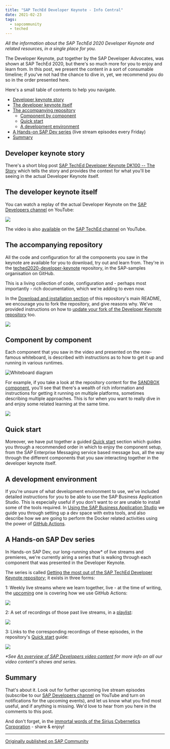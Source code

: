 ```yaml
---
title: "SAP TechEd Developer Keynote - Info Central"
date: 2021-02-23
tags:
  - sapcommunity
  - teched
---
```

*All the information about the SAP TechEd 2020 Developer Keynote and
related resources, in a single place for you.*

The Developer Keynote, put together by the SAP Developer Advocates, was
shown at SAP TechEd 2020, but there's so much more for you to enjoy and
learn from. In this post, we present the content in a sort of consumable
timeline; if you've not had the chance to dive in, yet, we recommend
you do so in the order presented here.

Here's a small table of contents to help you navigate.

- [Developer keynote story](#developer-keynote-story)
- [The developer keynote itself](#the-developer-keynote-itself)
- [The accompanying repository](#the-accompanying-repository)
  - [Component by component](#component-by-component)
  - [Quick start](#quick-start)
  - [A development environment](#a-development-environment)
- [A Hands-on SAP Dev series](#a-hands-on-sap-dev-series) (live stream
  episodes every Friday)
- [Summary](#summary)

<a name="developer-keynote-story"></a>
## Developer keynote story

There's a short blog post [SAP TechEd Developer Keynote DK100 -- The
Story](/blog/posts/2020/11/19/sap-teched-developer-keynote-dk100-the-story/)
which tells the story and provides the context for what you'll be
seeing in the actual Developer Keynote itself.

<a name="the-developer-keynote-itself"></a>
## The developer keynote itself

You can watch a replay of the actual Developer Keynote on the [SAP
Developers channel](https://www.youtube.com/user/sapdevs) on YouTube:

[![](/images/2021/02/screenshot-2021-02-23-at-08.26.27.png)](https://youtu.be/btEk_jdQo6A?t=180)


The video is also
[available](https://www.youtube.com/watch?v=JRsHFkOEDUE) on the [SAP
TechEd
channel](https://www.youtube.com/channel/UCUJdXZAAOsNuPBpLa50XUxQ) on
YouTube.

<a name="the-accompanying-repository"></a>
## The accompanying repository

All the code and configuration for all the components you saw in the
keynote are available for you to download, try out and learn from.
They're in the
[teched2020-developer-keynote](https://github.com/SAP-samples/teched2020-developer-keynote)
repository, in the SAP-samples organisation on GitHub.

This is a living collection of code, configuration and - perhaps most
importantly - rich documentation, which we're adding to even now.

In the [Download and installation
section](https://github.com/SAP-samples/teched2020-developer-keynote#download-and-installation)
of this repository's main README, we encourage you to fork the
repository, and give reasons why. We've provided instructions on how to
[update your fork of the Developer Keynote
repository](/blog/posts/2021/01/06/updating-your-fork-of-the-developer-keynote-repository/)
too.

![](/images/2021/01/fork-clone-1.gif)

<a name="component-by-component"></a>
## Component by component

Each component that you saw in the video and presented on the now-famous
whiteboard, is described with instructions as to how to get it up and
running in various runtimes.

![Whiteboard
diagram](https://github.com/SAP-samples/teched2020-developer-keynote/raw/main/images/whiteboard.jpg)

For example, if you take a look at the repository content for the
[SANDBOX
component](https://github.com/SAP-samples/teched2020-developer-keynote/tree/main/s4hana/sandbox),
you'll see that there's a wealth of rich information and instructions
for getting it running on multiple platforms, sometimes describing
multiple approaches. This is for when you want to really dive in and
enjoy some related learning at the same time.

[![](/images/2021/02/screenshot-2021-02-23-at-08.34.51.png)](https://github.com/SAP-samples/teched2020-developer-keynote/blob/main/s4hana/sandbox/README.md)

<a name="quick-start"></a>
## Quick start

Moreover, we have put together a guided [Quick
start](https://github.com/SAP-samples/teched2020-developer-keynote/blob/main/quickstart.md)
section which guides you through a recommended order in which to enjoy
the component setup, from the SAP Enterprise Messaging service based
message bus, all the way through the different components that you saw
interacting together in the developer keynote itself.

<a name="a-development-environment"></a>
## A development environment

If you're unsure of what development environment to use, we've
included detailed instructions for you to be able to use the SAP
Business Application Studio. This is especially useful if you don't
want to or are unable to install some of the tools required. In [Using
the SAP Business Application
Studio](https://github.com/SAP-samples/teched2020-developer-keynote/tree/main/usingappstudio)
we guide you through setting up a dev space with extra tools, and also
describe how we are going to perform the Docker related activities using
the power of [GitHub Actions](https://github.com/features/actions).

<a name="a-hands-on-sap-dev-series"></a>
## A Hands-on SAP Dev series

In Hands-on SAP Dev, our long-running show\* of live streams and
premieres, we're currently airing a series that is walking through each
component that was presented in the Developer Keynote.

The series is called [Getting the most out of the SAP TechEd Developer
Keynote
repository](https://www.youtube.com/playlist?list=PL6RpkC85SLQCBncEWbkHTLz7ykB9C7yof);
it exists in three forms:

1: Weekly live streams where we learn together, live - at the time of
writing, the [upcoming](https://www.youtube.com/watch?v=THdTT5UdDnY) one
is covering how we use GitHub Actions:

![](/images/2021/02/screenshot-2021-02-23-at-08.53.38-1.png)


2: A set of recordings of those past live streams, in a
[playlist](https://www.youtube.com/playlist?list=PL6RpkC85SLQCBncEWbkHTLz7ykB9C7yof):

![](/images/2021/02/screenshot-2021-02-23-at-08.55.52.png)


3: Links to the corresponding recordings of these episodes, in the
repository's [Quick
start](https://github.com/SAP-samples/teched2020-developer-keynote/blob/main/quickstart.md)
guide:

![](/images/2021/02/screenshot-2021-03-05-at-10.20.09.png)


*\*See [An overview of SAP Developers video
content](/blog/posts/2020/11/09/an-overview-of-sap-developers-video-content/)
for more info on all our video content's shows and series.*

<a name="summary"></a>
## Summary

That's about it. Look out for further upcoming live stream episodes
(subscribe to our [SAP Developers
channel](https://www.youtube.com/user/sapdevs) on YouTube and turn on
notifications for the upcoming events), and let us know what you find
most useful, and if anything is missing. We'd love to hear from you
here in the comments to this post.

And don't forget, in the [immortal words of the Sirius Cybernetics
Corporation](https://www.goodreads.com/quotes/95859-share-and-enjoy-is-the-company-motto-of-the-hugely) -
share & enjoy!

---

[Originally published on SAP Community](https://community.sap.com/t5/technology-blogs-by-sap/sap-teched-developer-keynote-info-central/ba-p/13493752)
